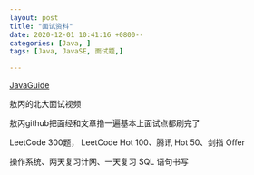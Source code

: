```yaml
---
layout: post
title: "面试资料"
date: 2020-12-01 10:41:16 +0800--
categories: [Java, ]
tags: [Java, JavaSE, 面试题,]  

---
```


[JavaGuide](https://github.com/Snailclimb/JavaGuide)

敖丙的北大面试视频

敖丙github把面经和文章撸一遍基本上面试点都刷完了

 LeetCode 300题， LeetCode Hot 100、腾讯 Hot 50、剑指 Offer

操作系统、两天复习计网、一天复习 SQL 语句书写